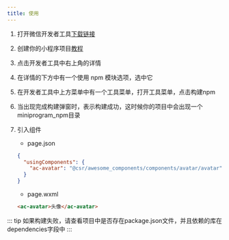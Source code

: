 ```yaml
---
title: 使用
---
```


1. 打开微信开发者工具[下载链接](https://developers.weixin.qq.com/miniprogram/dev/devtools/download.html?t=19051714)

2. 创建你的小程序项目[教程](https://developers.weixin.qq.com/miniprogram/dev/quickstart/basic/getstart.html#%E4%BD%A0%E7%9A%84%E7%AC%AC%E4%B8%80%E4%B8%AA%E5%B0%8F%E7%A8%8B%E5%BA%8F)

3. 点击开发者工具中右上角的详情

4. 在详情的下方中有一个使用 npm 模块选项，选中它

5. 在开发者工具中上方菜单中有一个工具菜单，打开工具菜单，点击构建npm

6. 当出现完成构建弹窗时，表示构建成功，这时候你的项目中会出现一个miniprogram_npm目录

7. 引入组件
    - page.json
    ```json
    {
      "usingComponents": {
        "ac-avatar": "@csr/awesome_components/components/avatar/avatar"
      }
    }
    ```

    - page.wxml
    ```html
    <ac-avatar>头像</ac-avatar>
    ```


::: tip
如果构建失败，请查看项目中是否存在package.json文件，并且依赖的库在dependencies字段中
:::

